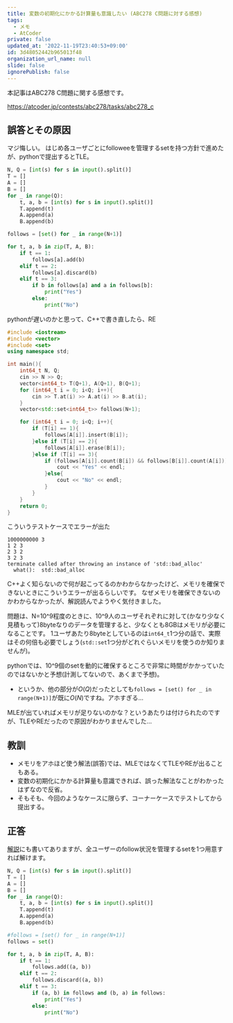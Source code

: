 ```yaml
---
title: 変数の初期化にかかる計算量も意識したい (ABC278 C問題に対する感想)
tags:
  - メモ
  - AtCoder
private: false
updated_at: '2022-11-19T23:40:53+09:00'
id: 3d48052442b965013f48
organization_url_name: null
slide: false
ignorePublish: false
---
```

本記事はABC278 C問題に関する感想です。

https://atcoder.jp/contests/abc278/tasks/abc278_c

## 誤答とその原因
マジ悔しい。
はじめ各ユーザごとにfolloweeを管理するsetを持つ方針で進めたが、pythonで提出するとTLE。
```python
N, Q = [int(s) for s in input().split()]
T = []
A = []
B = []
for _ in range(Q):
    t, a, b = [int(s) for s in input().split()]
    T.append(t)
    A.append(a)
    B.append(b)

follows = [set() for _ in range(N+1)]

for t, a, b in zip(T, A, B):
    if t == 1:
        follows[a].add(b)
    elif t == 2:
        follows[a].discard(b)
    elif t == 3:
        if b in follows[a] and a in follows[b]:
            print("Yes")
        else:
            print("No")
```
pythonが遅いのかと思って、C++で書き直したら、RE
```cpp
#include <iostream>
#include <vector>
#include <set>
using namespace std;

int main(){
    int64_t N, Q;
    cin >> N >> Q;
    vector<int64_t> T(Q+1), A(Q+1), B(Q+1);
    for (int64_t i = 0; i<Q; i++){
        cin >> T.at(i) >> A.at(i) >> B.at(i);
    }
    vector<std::set<int64_t>> follows(N+1);

    for (int64_t i = 0; i<Q; i++){
        if (T[i] == 1){
            follows[A[i]].insert(B[i]);
        }else if (T[i] == 2){
            follows[A[i]].erase(B[i]);
        }else if (T[i] == 3){
            if (follows[A[i]].count(B[i]) && follows[B[i]].count(A[i])){
                cout << "Yes" << endl;
            }else{
                cout << "No" << endl;
            }
        }
    }
    return 0;
}
```
こういうテストケースでエラーが出た
```
1000000000 3
1 2 3
2 3 2
3 2 3
terminate called after throwing an instance of 'std::bad_alloc'
  what():  std::bad_alloc
```
C++よく知らないので何が起こってるのかわからなかったけど、メモリを確保できないときにこういうエラーが出るらしいです。
なぜメモリを確保できないのかわからなかったが、解説読んでようやく気付きました。

問題は、N=10^9程度のときに、10^9人のユーザそれぞれに対して(かなり少なく見積もって)8byteなりのデータを管理すると、少なくとも8GBはメモリが必要になることです。
1ユーザあたり8byteとしているのは`int64_t`1つ分の話で、実際はその何倍も必要でしょう(`std::set`1つ分がどれぐらいメモリを使うのか知りませんが)。

pythonでは、10^9個のsetを動的に確保するところで非常に時間がかかっていたのではないかと予想(計測してないので、あくまで予想)。
- というか、他の部分が$O(Q)$だったとしても`follows = [set() for _ in range(N+1)]`が既に$O(N)$ですね。アホすぎる…

MLEが出ていればメモリが足りないのかな？というあたりは付けられたのですが、TLEやREだったので原因がわかりませんでした…

## 教訓
- メモリをアホほど使う解法(誤答)では、MLEではなくてTLEやREが出ることもある。
- 変数の初期化にかかる計算量も意識できれば、誤った解法なことがわかったはずなので反省。
- そもそも、今回のようなケースに限らず、コーナーケースでテストしてから提出する。

## 正答
[解説](https://atcoder.jp/contests/abc278/editorial/5230)にも書いてありますが、全ユーザーのfollow状況を管理するsetを1つ用意すれば解けます。
```python
N, Q = [int(s) for s in input().split()]
T = []
A = []
B = []
for _ in range(Q):
    t, a, b = [int(s) for s in input().split()]
    T.append(t)
    A.append(a)
    B.append(b)

#follows = [set() for _ in range(N+1)]
follows = set()

for t, a, b in zip(T, A, B):
    if t == 1:
        follows.add((a, b))
    elif t == 2:
        follows.discard((a, b))
    elif t == 3:
        if (a, b) in follows and (b, a) in follows:
            print("Yes")
        else:
            print("No")
```
